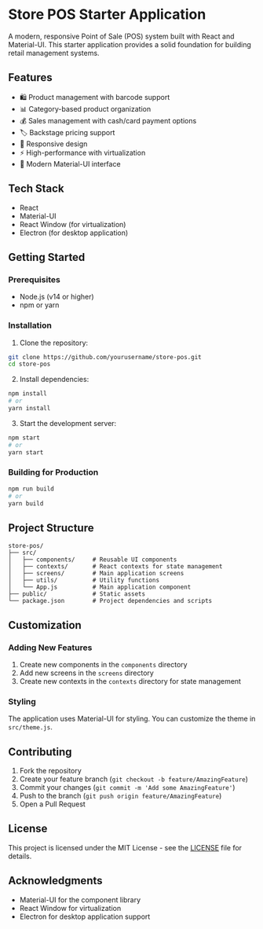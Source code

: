 # Store POS Starter Application

A modern, responsive Point of Sale (POS) system built with React and Material-UI. This starter application provides a solid foundation for building retail management systems.

## Features

- 🛍️ Product management with barcode support
- 📊 Category-based product organization
- 💰 Sales management with cash/card payment options
- 🏷️ Backstage pricing support
- 📱 Responsive design
- ⚡ High-performance with virtualization
- 🎨 Modern Material-UI interface

## Tech Stack

- React
- Material-UI
- React Window (for virtualization)
- Electron (for desktop application)

## Getting Started

### Prerequisites

- Node.js (v14 or higher)
- npm or yarn

### Installation

1. Clone the repository:
```bash
git clone https://github.com/yourusername/store-pos.git
cd store-pos
```

2. Install dependencies:
```bash
npm install
# or
yarn install
```

3. Start the development server:
```bash
npm start
# or
yarn start
```

### Building for Production

```bash
npm run build
# or
yarn build
```

## Project Structure

```
store-pos/
├── src/
│   ├── components/     # Reusable UI components
│   ├── contexts/       # React contexts for state management
│   ├── screens/        # Main application screens
│   ├── utils/          # Utility functions
│   └── App.js          # Main application component
├── public/             # Static assets
└── package.json        # Project dependencies and scripts
```

## Customization

### Adding New Features

1. Create new components in the `components` directory
2. Add new screens in the `screens` directory
3. Create new contexts in the `contexts` directory for state management

### Styling

The application uses Material-UI for styling. You can customize the theme in `src/theme.js`.

## Contributing

1. Fork the repository
2. Create your feature branch (`git checkout -b feature/AmazingFeature`)
3. Commit your changes (`git commit -m 'Add some AmazingFeature'`)
4. Push to the branch (`git push origin feature/AmazingFeature`)
5. Open a Pull Request

## License

This project is licensed under the MIT License - see the [LICENSE](LICENSE) file for details.

## Acknowledgments

- Material-UI for the component library
- React Window for virtualization
- Electron for desktop application support 